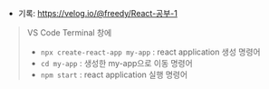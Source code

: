 - 기록: https://velog.io/@freedy/React-공부-1

> VS Code Terminal 창에
>- `npx create-react-app my-app` : react application 생성 명령어
>- `cd my-app` : 생성한 my-app으로 이동 명령어
>- `npm start` : react application 실행 명령어
